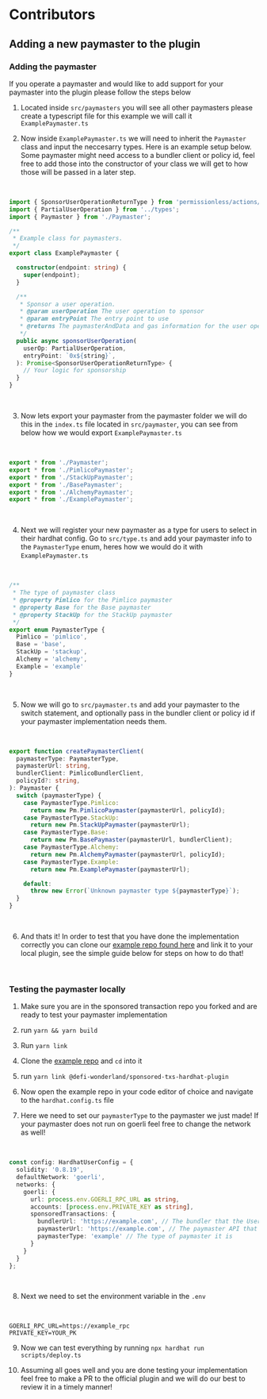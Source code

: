 # Contributors

## Adding a new paymaster to the plugin

### Adding the paymaster

If you operate a paymaster and would like to add support for your paymaster into the plugin please follow the steps below

1. Located inside `src/paymasters` you will see all other paymasters please create a typescript file for this example we will call it `ExamplePaymaster.ts`

1. Now inside `ExamplePaymaster.ts` we will need to inherit the `Paymaster` class and input the neccesarry types. Here is an example setup below. Some paymaster might need access to a bundler client or policy id, feel free to add those into the constructor of your class we will get to how those will be passed in a later step.

<br>

```ts
import { SponsorUserOperationReturnType } from 'permissionless/actions/pimlico';
import { PartialUserOperation } from '../types';
import { Paymaster } from './Paymaster';

/**
 * Example class for paymasters.
 */
export class ExamplePaymaster {

  constructor(endpoint: string) {
    super(endpoint);
  }

  /**
   * Sponsor a user operation.
   * @param userOperation The user operation to sponsor
   * @param entryPoint The entry point to use
   * @returns The paymasterAndData and gas information for the user operation or just the paymasterAndData depending on the implementation
   */
  public async sponsorUserOperation(
    userOp: PartialUserOperation,
    entryPoint: `0x${string}`,
  ): Promise<SponsorUserOperationReturnType> {
    // Your logic for sponsorship
  }
}
```
<br>

3. Now lets export your paymaster from the paymaster folder we will do this in the `index.ts` file located in `src/paymaster`, you can see from below how we would export `ExamplePaymaster.ts`

<br>

```ts
export * from './Paymaster';
export * from './PimlicoPaymaster';
export * from './StackUpPaymaster';
export * from './BasePaymaster';
export * from './AlchemyPaymaster';
export * from './ExamplePaymaster';
```

<br>

4. Next we will register your new paymaster as a type for users to select in their hardhat config. Go to `src/type.ts` and add your paymaster info to the `PaymasterType` enum, heres how we would do it with `ExamplePaymaster.ts`

<br>

```ts
/**
 * The type of paymaster class
 * @property Pimlico for the Pimlico paymaster
 * @property Base for the Base paymaster
 * @property StackUp for the StackUp paymaster
 */
export enum PaymasterType {
  Pimlico = 'pimlico',
  Base = 'base',
  StackUp = 'stackup',
  Alchemy = 'alchemy',
  Example = 'example'
}
```
<br>

5. Now we will go to `src/paymaster.ts` and add your paymaster to the switch statement, and optionally pass in the bundler client or policy id if your paymaster implementation needs them.

<br>

```ts
export function createPaymasterClient(
  paymasterType: PaymasterType,
  paymasterUrl: string,
  bundlerClient: PimlicoBundlerClient,
  policyId?: string,
): Paymaster {
  switch (paymasterType) {
    case PaymasterType.Pimlico:
      return new Pm.PimlicoPaymaster(paymasterUrl, policyId);
    case PaymasterType.StackUp:
      return new Pm.StackUpPaymaster(paymasterUrl);
    case PaymasterType.Base:
      return new Pm.BasePaymaster(paymasterUrl, bundlerClient);
    case PaymasterType.Alchemy:
      return new Pm.AlchemyPaymaster(paymasterUrl, policyId);
    case PaymasterType.Example:
      return new Pm.ExamplePaymaster(paymasterUrl);

    default:
      throw new Error(`Unknown paymaster type ${paymasterType}`);
  }
}
```

<br>

6. And thats it! In order to test that you have done the implementation correctly you can clone our [example repo found here](https://github.com/defi-wonderland/sponsored-txs-hardhat-example) and link it to your local plugin, see the simple guide below for steps on how to do that!

<br>

### Testing the paymaster locally

1. Make sure you are in the sponsored transaction repo you forked and are ready to test your paymaster implementation

1. run `yarn && yarn build`

1. Run `yarn link`

1. Clone the [example repo](https://github.com/defi-wonderland/sponsored-txs-hardhat-example) and `cd` into it

1. run `yarn link @defi-wonderland/sponsored-txs-hardhat-plugin`

1. Now open the example repo in your code editor of choice and navigate to the `hardhat.config.ts` file

1. Here we need to set our `paymasterType` to the paymaster we just made! If your paymaster does not run on goerli feel free to change the network as well!

<br>

```ts
const config: HardhatUserConfig = {
  solidity: '0.8.19',
  defaultNetwork: 'goerli',
  networks: {
    goerli: {
      url: process.env.GOERLI_RPC_URL as string,
      accounts: [process.env.PRIVATE_KEY as string],
      sponsoredTransactions: {
        bundlerUrl: 'https://example.com', // The bundler that the UserOperations will be sent to
        paymasterUrl: 'https://example.com', // The paymaster API that will be used for sponsoring transactions
        paymasterType: 'example' // The type of paymaster it is
      }
    }
  }
};
```
<br>

8. Next we need to set the environment variable in the `.env`

<br>

```
GOERLI_RPC_URL=https://example_rpc
PRIVATE_KEY=YOUR_PK
```
9. Now we can test everything by running `npx hardhat run scripts/deploy.ts`

10. Assuming all goes well and you are done testing your implementation feel free to make a PR to the official plugin and we will do our best to review it in a timely manner!